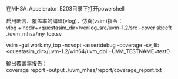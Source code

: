 在MHSA_Accelerator_E203目录下打开powershell  

启用断言、覆盖率的编译(vlog)，仿真(vsim)指令：      
vlog +incdir+<questasim_dir>/verilog_src/uvm-1.2/src -cover sbceft ./uvm_mhsa/my_top.sv

vsim -gui work.my_top -novopt -assertdebug -coverage -sv_lib <questasim_dir>/uvm-1.2/win64/uvm_dpi +UVM_TESTNAME=test0

输出覆盖率报告：     
coverage report -output ./uvm_mhsa/report/coverage_report.txt
